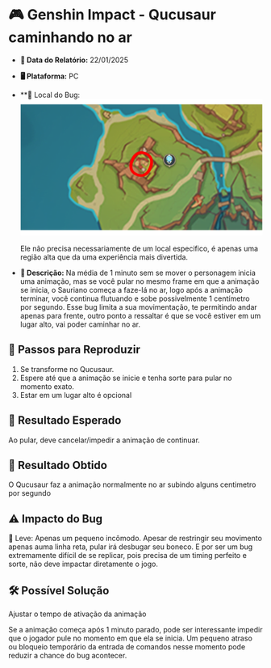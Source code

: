 # 🎮 Genshin Impact - Qucusaur caminhando no ar

- **📅 Data do Relatório:** 22/01/2025
- **🖥️ Plataforma:** PC
- **📍 Local do Bug:
![Local que foi feito](https://github.com/Pedr0-Raposo/Portfolio_Beta_Tester/blob/main/Bugs%20Relatados/imagens/%5BGI%5D-Qucusaur.png)

  Ele não precisa necessariamente de um local especifico, é apenas uma região alta que da uma experiência mais divertida.

- **📝 Descrição:** Na média de 1 minuto sem se mover o personagem inicia uma animação, mas se você pular no mesmo frame em que a animação se inicia, o Sauriano começa a faze-lá no ar, logo após a animação terminar, você continua flutuando e sobe possivelmente 1 centímetro por segundo. Esse bug limita a sua movimentação, te permitindo andar apenas para frente, outro ponto a ressaltar é que se você estiver em um lugar alto, vai poder caminhar no ar.  

## 🔄 Passos para Reproduzir
1. Se transforme no Qucusaur. 
2. Espere até que a animação se inicie e tenha sorte para pular no momento exato.  
3. Estar em um lugar alto é opcional
   
## 🎯 Resultado Esperado
Ao pular, deve cancelar/impedir a animação de continuar.  

## 🚨 Resultado Obtido
O Qucusaur faz a animação normalmente no ar subindo alguns centimetro por segundo

## ⚠ Impacto do Bug
🔹 Leve: Apenas um pequeno incômodo. Apesar de restringir seu movimento apenas auma linha reta, pular irá desbugar seu boneco.
   E por ser um bug extremamente difícil de se replicar, pois precisa de um timing perfeito e sorte, não deve impactar diretamente o jogo.

## 🛠 Possível Solução
Ajustar o tempo de ativação da animação

Se a animação começa após 1 minuto parado, pode ser interessante impedir que o jogador pule no momento em que ela se inicia. Um pequeno atraso ou bloqueio temporário da entrada de comandos nesse momento pode reduzir a chance do bug acontecer.


